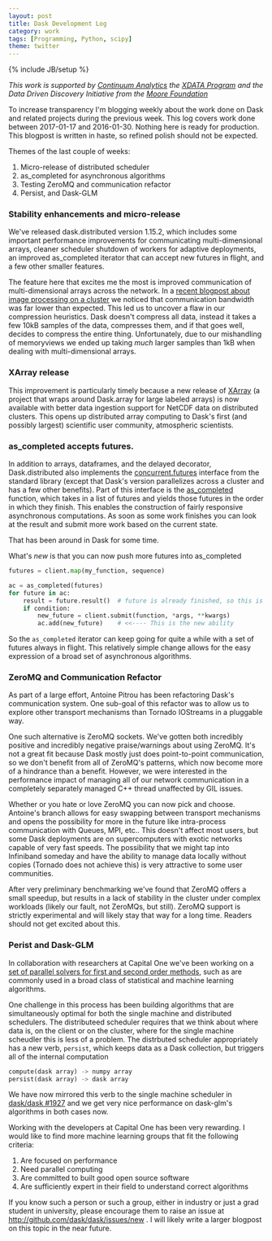 ```yaml
---
layout: post
title: Dask Development Log
category: work
tags: [Programming, Python, scipy]
theme: twitter
---
```

{% include JB/setup %}

*This work is supported by [Continuum Analytics](http://continuum.io)
the [XDATA Program](http://www.darpa.mil/program/XDATA)
and the Data Driven Discovery Initiative from the [Moore
Foundation](https://www.moore.org/)*

To increase transparency I'm blogging weekly about the work done on Dask and
related projects during the previous week.  This log covers work done between
2017-01-17 and 2016-01-30.  Nothing here is ready for production.  This
blogpost is written in haste, so refined polish should not be expected.

Themes of the last couple of weeks:

1.  Micro-release of distributed scheduler
2.  as_completed for asynchronous algorithms
2.  Testing ZeroMQ and communication refactor
3.  Persist, and Dask-GLM

### Stability enhancements and micro-release

We've released dask.distributed version 1.15.2, which includes some important
performance improvements for communicating multi-dimensional arrays, cleaner
scheduler shutdown of workers for adaptive deployments, an improved
as_completed iterator that can accept new futures in flight, and a few other
smaller features.

The feature here that excites me the most is improved communication of
multi-dimensional arrays across the network.  In a
[recent blogpost about image processing on a cluster](http://matthewrocklin.com/blog/work/2017/01/17/dask-images)
we noticed that communication bandwidth was far lower than expected.  This led
us to uncover a flaw in our compression heuristics.  Dask doesn't compress all
data, instead it takes a few 10kB samples of the data, compresses them, and if
that goes well, decides to compress the entire thing.  Unfortunately, due to
our mishandling of memoryviews we ended up taking *much* larger samples than
1kB when dealing with multi-dimensional arrays.

### XArray release

This improvement is particularly timely because a new release of
[XArray](http://xarray.pydata.org/en/stable/) (a project that wraps around
Dask.array for large labeled arrays) is now available with better data
ingestion support for NetCDF data on distributed clusters.  This opens up
distributed array computing to Dask's first (and possibly largest) scientific
user community, atmospheric scientists.


### as_completed accepts futures.

In addition to arrays, dataframes, and the delayed decorator, Dask.distributed
also implements the  [concurrent.futures](http://xarray.pydata.org/en/stable/)
interface from the standard library (except that Dask's version parallelizes
across a cluster and has a few other benefits).  Part of this interface is the
[as_completed](http://xarray.pydata.org/en/stable/) function, which takes in a
list of futures and yields those futures in the order in which they finish.
This enables the construction of fairly responsive asynchronous computations.
As soon as some work finishes you can look at the result and submit more work
based on the current state.

That has been around in Dask for some time.

What's *new* is that you can now push more futures into as_completed

```python
futures = client.map(my_function, sequence)

ac = as_completed(futures)
for future in ac:
    result = future.result()  # future is already finished, so this is fast
    if condition:
        new_future = client.submit(function, *args, **kwargs)
        ac.add(new_future)    # <<---- This is the new ability
```

So the `as_completed` iterator can keep going for quite a while with a set of
futures always in flight.  This relatively simple change allows for the easy
expression of a broad set of asynchronous algorithms.


### ZeroMQ and Communication Refactor

As part of a large effort, Antoine Pitrou has been refactoring Dask's
communication system.  One sub-goal of this refactor was to allow us to explore
other transport mechanisms than Tornado IOStreams in a pluggable way.

One such alternative is ZeroMQ sockets.  We've gotten both incredibly positive
and incredibly negative praise/warnings about using ZeroMQ.  It's not a great
fit because Dask mostly just does point-to-point communication, so we don't
benefit from all of ZeroMQ's patterns, which now become more of a hindrance
than a benefit.  However, we were interested in the performance impact of
managing all of our network communication in a completely separately managed
C++ thread unaffected by GIL issues.

Whether or you hate or love ZeroMQ you can now pick and choose.  Antoine's
branch allows for easy swapping between transport mechanisms and opens the
possibility for more in the future like intra-process communication with
Queues, MPI, etc..  This doesn't affect most users, but some Dask deployments
are on supercomputers with exotic networks capable of very fast speeds.  The
possibility that we might tap into Infiniband someday and have the ability to
manage data locally without copies (Tornado does not achieve this) is very
attractive to some user communities.

After very preliminary benchmarking we've found that ZeroMQ offers a small
speedup, but results in a lack of stability in the cluster under complex
workloads (likely our fault, not ZeroMQs, but still).  ZeroMQ support is
strictly experimental and will likely stay that way for a long time.  Readers
should not get excited about this.


### Perist and Dask-GLM

In collaboration with researchers at Capital One we've been working on a [set
of parallel solvers for first and second order
methods](http://github.com/dask/dask-glm), such as are commonly used in a broad
class of statistical and machine learning algorithms.

One challenge in this process has been building algorithms that are
simultaneously optimal for both the single machine and distributed schedulers.
The distributeed scheduler requires that we think about where data is, on the
client or on the cluster, where for the single machine scheudler this is less
of a problem.  The distrbuted scheduler appropriately has a new verb,
`persist`, which keeps data as a Dask collection, but triggers all of the
internal computation

```python
compute(dask array) -> numpy array
persist(dask array) -> dask array
```

We have now mirrored this verb to the single machine scheduler in [dask/dask
#1927](https://github.com/dask/dask/pull/1927) and we get very nice performance
on dask-glm's algorithms in both cases now.

Working with the developers at Capital One has been very rewarding.  I would
like to find more machine learning groups that fit the following criteria:

1.  Are focused on performance
2.  Need parallel computing
3.  Are committed to built good open source software
4.  Are sufficiently expert in their field to understand correct algorithms

If you know such a person or such a group, either in industry or just a grad
student in university, please encourage them to raise an issue at
http://github.com/dask/dask/issues/new .  I will likely write a larger blogpost
on this topic in the near future.
